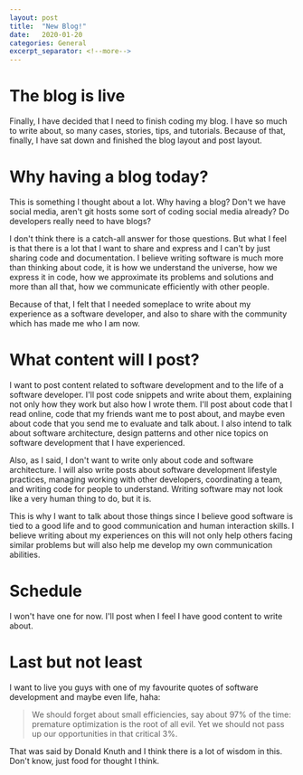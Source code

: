 ```yaml
---
layout: post
title:  "New Blog!"
date:   2020-01-20
categories: General
excerpt_separator: <!--more-->
---
```



# The blog is live

Finally, I have decided that I need to finish coding my blog. I have so much to write about, so many cases, stories, tips, and tutorials. Because of that, finally, I have sat down and finished the blog layout and post layout.
<!--more-->

# Why having a blog today?

This is something I thought about a lot. Why having a blog? Don't we have social media, aren't git hosts some sort of coding social media already? Do developers really need to have blogs?

I don't think there is a catch-all answer for those questions. But what I feel is that there is a lot that I want to share and express and I can't by just sharing code and documentation.  I believe writing software is much more than thinking about code, it is how we understand the universe, how we express it in code, how we approximate its problems and solutions and more than all that, how we communicate efficiently with other people.

Because of that, I felt that I needed someplace to write about my experience as a software developer, and also to share with the community which has made me who I am now.

# What content will I post?

I want to post content related to software development and to the life of a software developer. I'll post code snippets and write about them, explaining not only how they work but also how I wrote them. I'll post about code that I read online, code that my friends want me to post about, and maybe even about code that you send me to evaluate and talk about. I also intend to talk about software architecture, design patterns and other nice topics on software development that I have experienced.

Also, as I said, I don't want to write only about code and software architecture. I will also write posts about software development lifestyle practices, managing working with other developers, coordinating a team, and writing code for people to understand. Writing software may not look like a very human thing to do, but it is.

This is why I want to talk about those things since I believe good software is tied to a good life and to good communication and human interaction skills. I believe writing about my experiences on this will not only help others facing similar problems but will also help me develop my own communication abilities.

# Schedule

I won't have one for now. I'll post when I feel I have good content to write about.

# Last but not least

I want to live you guys with one of my favourite quotes of software development and maybe even life, haha:

> We should forget about small efficiencies, say about 97% of the time: premature optimization is the root of all evil. Yet we should not pass up our opportunities in that critical 3%.

That was said by Donald Knuth and I think there is a lot of wisdom in this. Don't know, just food for thought I think.
